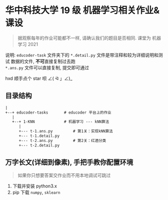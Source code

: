 # 华中科技大学 19 级 机器学习相关作业&课设

> 据观察每年的作业可能都不一样, 请确认我们的题目是否相同. 课堂为 机器学习 2021

说明: `educoder-task` 文件夹下的 `*.detail.py` 文件是带注释和较为详细说明和测试
数据的文件, **不可**直接复制过去跑  
`*.ans.py` 文件可以直接复制, 提交即可通过

hxd 顺手点个 star 呗 ∠( ᐛ 」∠)\_

## 目录结构

```txt
|
+--+ educoder-tasks       # educoder 平台上的作业
   |
   +--+ 1-KNN             # 机器学习 --- kNN算法
      |
      +--- t-1.ans.py         # 第1关：实现kNN算法
      +--- t-1.detail.py
      +--- t-2.ans.py         # 第2关：红酒分类
      +--- t-2.detail.py
```

## 万字长文(详细到像素), 手把手教你配置环境

> 如果你只想要答案交作业而不用本地调试可跳过

1. 下载并安装 python3.x
2. pip 下载 `numpy`, `sklearn`
